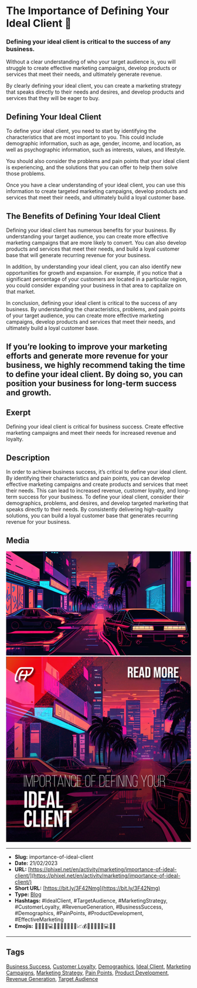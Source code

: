 # The Importance of Defining Your Ideal Client 🤝
### Defining your ideal client is critical to the success of any business.

Without a clear understanding of who your target audience is, you will struggle to create effective marketing campaigns, develop products or services that meet their needs, and ultimately generate revenue.

By clearly defining your ideal client, you can create a marketing strategy that speaks directly to their needs and desires, and develop products and services that they will be eager to buy.

## Defining Your Ideal Client

To define your ideal client, you need to start by identifying the characteristics that are most important to you. This could include demographic information, such as age, gender, income, and location, as well as psychographic information, such as interests, values, and lifestyle.

You should also consider the problems and pain points that your ideal client is experiencing, and the solutions that you can offer to help them solve those problems.

Once you have a clear understanding of your ideal client, you can use this information to create targeted marketing campaigns, develop products and services that meet their needs, and ultimately build a loyal customer base.

## The Benefits of Defining Your Ideal Client

Defining your ideal client has numerous benefits for your business. By understanding your target audience, you can create more effective marketing campaigns that are more likely to convert. You can also develop products and services that meet their needs, and build a loyal customer base that will generate recurring revenue for your business.

In addition, by understanding your ideal client, you can also identify new opportunities for growth and expansion. For example, if you notice that a significant percentage of your customers are located in a particular region, you could consider expanding your business in that area to capitalize on that market.

In conclusion, defining your ideal client is critical to the success of any business. By understanding the characteristics, problems, and pain points of your target audience, you can create more effective marketing campaigns, develop products and services that meet their needs, and ultimately build a loyal customer base.

If you’re looking to improve your marketing efforts and generate more revenue for your business, we highly recommend taking the time to define your ideal client. By doing so, you can position your business for long-term success and growth.
------------
## Exerpt
Defining your ideal client is critical for business success. Create effective marketing campaigns and meet their needs for increased revenue and loyalty.
## Description
In order to achieve business success, it’s critical to define your ideal client. By identifying their characteristics and pain points, you can develop effective marketing campaigns and create products and services that meet their needs. This can lead to increased revenue, customer loyalty, and long-term success for your business. To define your ideal client, consider their demographics, problems, and desires, and develop targeted marketing that speaks directly to their needs. By consistently delivering high-quality solutions, you can build a loyal customer base that generates recurring revenue for your business.
## Media
<img src="media/6a07cb5e/ideal-client.jpg" loading="lazy"><br>
<img src="media/ec506015/cover-importance-of-ideal-client.jpg" loading="lazy"><br>

------------
- **Slug:** importance-of-ideal-client
- **Date:** 21/02/2023
- **URL:** [https://phixel.net/en/activity/marketing/importance-of-ideal-client/](https://phixel.net/en/activity/marketing/importance-of-ideal-client/)
- **Short URL:** [https://bit.ly/3F42Nmg](https://bit.ly/3F42Nmg)
- **Type:** [Blog](#blog)
- **Hashtags:** #IdealClient, #TargetAudience, #MarketingStrategy, #CustomerLoyalty, #RevenueGeneration, #BusinessSuccess, #Demographics, #PainPoints, #ProductDevelopment, #EffectiveMarketing
- **Emojis:** 🤝🤵👥👤💻👔🎁🧾🫵🏻👥💼📈💰🎯👩‍💼🧑‍💼💻🤝🔑

------------
## Tags
[Business Success](#business-success), [Customer Loyalty](#customer-loyalty), [Demographics](#demographics), [Ideal Client](#ideal-client), [Marketing Campaigns](#marketing-campaigns), [Marketing Strategy](#marketing-strategy), [Pain Points](#pain-points), [Product Development](#product-development), [Revenue Generation](#revenue-generation), [Target Audience](#target-audience)
